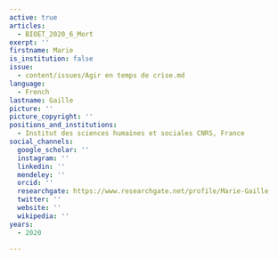 ```yaml
---
active: true
articles:
  - BIOET_2020_6_Mort
exerpt: ''
firstname: Marie
is_institution: false
issue:
  - content/issues/Agir en temps de crise.md
language:
  - French
lastname: Gaille
picture: ''
picture_copyright: ''
positions_and_institutions:
  - Institut des sciences humaines et sociales CNRS, France
social_channels:
  google_scholar: ''
  instagram: ''
  linkedin: ''
  mendeley: ''
  orcid: ''
  researchgate: https://www.researchgate.net/profile/Marie-Gaille
  twitter: ''
  website: ''
  wikipedia: ''
years:
  - 2020

---
```

